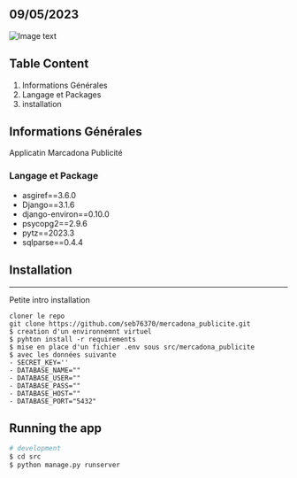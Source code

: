 ## 09/05/2023


![Image text](https://talentportugal.com/wp-content/uploads/2022/01/mercadona_emprego_trabalho_estagio_candidatura_espontanea_talent_portugal_equipa_banner-768x368.jpeg)


## Table Content

1. Informations Générales
2. Langage et Packages
3. installation

## Informations Générales

Applicatin Marcadona Publicité

### Langage et Package

- asgiref==3.6.0
- Django==3.1.6
- django-environ==0.10.0
- psycopg2==2.9.6
- pytz==2023.3
- sqlparse==0.4.4

## Installation

---

Petite intro installation

```
cloner le repo
git clone https://github.com/seb76370/mercadona_publicite.git
$ creation d'un environnemnt virtuel
$ pyhton install -r requirements
$ mise en place d'un fichier .env sous src/mercadona_publicite 
$ avec les données suivante
- SECRET_KEY=''
- DATABASE_NAME=""
- DATABASE_USER=""
- DATABASE_PASS=""
- DATABASE_HOST=""
- DATABASE_PORT="5432"
```

## Running the app

```bash
# development
$ cd src
$ python manage.py runserver
```
